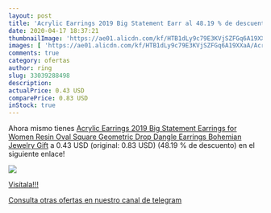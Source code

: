```yaml
---
layout: post
title: 'Acrylic Earrings 2019 Big Statement Earr al 48.19 % de descuento'
date: 2020-04-17 18:37:21
thumbnailImage: 'https://ae01.alicdn.com/kf/HTB1dLy9c79E3KVjSZFGq6A19XXaA/Acrylic-Earrings-2019-Big-Statement-Earrings-for-Women-Resin-Oval-Square-Geometric-Drop-Dangle-Earrings-Bohemian.jpg_350x350._SL200_.jpg'
images: [ 'https://ae01.alicdn.com/kf/HTB1dLy9c79E3KVjSZFGq6A19XXaA/Acrylic-Earrings-2019-Big-Statement-Earrings-for-Women-Resin-Oval-Square-Geometric-Drop-Dangle-Earrings-Bohemian.jpg_350x350._SL200_.jpg' ]
comments: true
category: ofertas
author: ring
slug: 33039288498
description:
actualPrice: 0.43 USD
comparePrice: 0.83 USD
inStock: true
---
```


Ahora mismo tienes [Acrylic Earrings 2019 Big Statement Earrings for Women Resin Oval Square Geometric Drop Dangle Earrings Bohemian Jewelry Gift](https://www.amazon.com/dp/33039288498/?tag=redken08-20) a 0.43 USD (original: 0.83 USD) (48.19 %  de descuento) en el siguiente enlace!

[![](https://ae01.alicdn.com/kf/HTB1dLy9c79E3KVjSZFGq6A19XXaA/Acrylic-Earrings-2019-Big-Statement-Earrings-for-Women-Resin-Oval-Square-Geometric-Drop-Dangle-Earrings-Bohemian.jpg_350x350._SL200_.jpg)](https://www.amazon.com/dp/33039288498/?tag=redken08-20)

[Visítala!!!](https://www.amazon.com/dp/33039288498/?tag=redken08-20)

[Consulta otras ofertas en nuestro canal de telegram](https://t.me/s/ofertas25)
